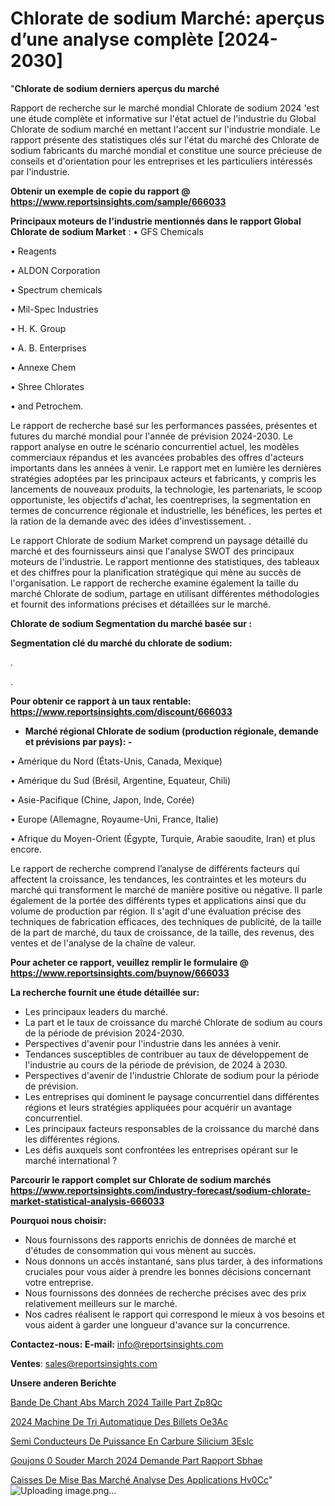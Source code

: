 # Chlorate de sodium Marché: aperçus d’une analyse complète [2024-2030]

"<strong>Chlorate de sodium derniers aperçus du marché</strong>

Rapport de recherche sur le marché mondial Chlorate de sodium 2024 'est une étude complète et informative sur l'état actuel de l'industrie du Global Chlorate de sodium marché en mettant l'accent sur l'industrie mondiale. Le rapport présente des statistiques clés sur l'état du marché des Chlorate de sodium fabricants du marché mondial et constitue une source précieuse de conseils et d'orientation pour les entreprises et les particuliers intéressés par l'industrie.

<strong>Obtenir un exemple de copie du rapport @ <a href=https://www.reportsinsights.com/sample/666033>https://www.reportsinsights.com/sample/666033</a></strong>

<strong>Principaux moteurs de l'industrie mentionnés dans le rapport Global Chlorate de sodium Market</strong> :
• GFS Chemicals

• Reagents

• ALDON Corporation

• Spectrum chemicals

• Mil-Spec Industries

• H. K. Group

• A. B. Enterprises

• Annexe Chem

• Shree Chlorates

• and Petrochem.

Le rapport de recherche basé sur les performances passées, présentes et futures du marché mondial pour l'année de prévision 2024-2030. Le rapport analyse en outre le scénario concurrentiel actuel, les modèles commerciaux répandus et les avancées probables des offres d'acteurs importants dans les années à venir. Le rapport met en lumière les dernières stratégies adoptées par les principaux acteurs et fabricants, y compris les lancements de nouveaux produits, la technologie, les partenariats, le scoop opportuniste, les objectifs d'achat, les coentreprises, la segmentation en termes de concurrence régionale et industrielle, les bénéfices, les pertes et la ration de la demande avec des idées d'investissement. .

Le rapport Chlorate de sodium Market comprend un paysage détaillé du marché et des fournisseurs ainsi que l'analyse SWOT des principaux moteurs de l'industrie. Le rapport mentionne des statistiques, des tableaux et des chiffres pour la planification stratégique qui mène au succès de l'organisation. Le rapport de recherche examine également la taille du marché Chlorate de sodium, partage en utilisant différentes méthodologies et fournit des informations précises et détaillées sur le marché.

<strong>Chlorate de sodium Segmentation du marché basée sur :</strong>

<strong> Segmentation clé du marché du chlorate de sodium: </strong>

.

.

<strong>Pour obtenir ce rapport à un taux rentable: <a href=https://www.reportsinsights.com/discount/666033>https://www.reportsinsights.com/discount/666033</a></strong>
<ul>
  <li><strong>Marché régional Chlorate de sodium (production régionale, demande et prévisions par pays): -</strong></li>
</ul>
• Amérique du Nord (États-Unis, Canada, Mexique)

• Amérique du Sud (Brésil, Argentine, Equateur, Chili)

• Asie-Pacifique (Chine, Japon, Inde, Corée)

• Europe (Allemagne, Royaume-Uni, France, Italie)

• Afrique du Moyen-Orient (Égypte, Turquie, Arabie saoudite, Iran) et plus encore.

Le rapport de recherche comprend l’analyse de différents facteurs qui affectent la croissance, les tendances, les contraintes et les moteurs du marché qui transforment le marché de manière positive ou négative. Il parle également de la portée des différents types et applications ainsi que du volume de production par région. Il s'agit d'une évaluation précise des techniques de fabrication efficaces, des techniques de publicité, de la taille de la part de marché, du taux de croissance, de la taille, des revenus, des ventes et de l'analyse de la chaîne de valeur.

<strong>Pour acheter ce rapport, veuillez remplir le formulaire @   <a href=https://www.reportsinsights.com/buynow/666033>https://www.reportsinsights.com/buynow/666033</a></strong>

<strong>La recherche fournit une étude détaillée sur:</strong>
<ul>
  <li>Les principaux leaders du marché.</li>
  <li>La part et le taux de croissance du marché Chlorate de sodium au cours de la période de prévision 2024-2030.</li>
  <li>Perspectives d'avenir pour l'industrie dans les années à venir.</li>
  <li>Tendances susceptibles de contribuer au taux de développement de l'industrie au cours de la période de prévision, de 2024 à 2030.</li>
  <li>Perspectives d'avenir de l'industrie Chlorate de sodium pour la période de prévision.</li>
  <li>Les entreprises qui dominent le paysage concurrentiel dans différentes régions et leurs stratégies appliquées pour acquérir un avantage concurrentiel.</li>
  <li>Les principaux facteurs responsables de la croissance du marché dans les différentes régions.</li>
  <li>Les défis auxquels sont confrontées les entreprises opérant sur le marché international ?</li>
</ul>

<strong>Parcourir le rapport complet sur Chlorate de sodium marchés <a href=https://www.reportsinsights.com/industry-forecast/sodium-chlorate-market-statistical-analysis-666033>https://www.reportsinsights.com/industry-forecast/sodium-chlorate-market-statistical-analysis-666033</a></strong>

<strong>Pourquoi nous choisir:</strong>
<ul>
  <li>Nous fournissons des rapports enrichis de données de marché et d'études de consommation qui vous mènent au succès.</li>
  <li>Nous donnons un accès instantané, sans plus tarder, à des informations cruciales pour vous aider à prendre les bonnes décisions concernant votre entreprise.</li>
  <li>Nous fournissons des données de recherche précises avec des prix relativement meilleurs sur le marché.</li>
  <li>Nos cadres réalisent le rapport qui correspond le mieux à vos besoins et vous aident à garder une longueur d'avance sur la concurrence.</li>
</ul>
<strong>Contactez-nous:
</strong><strong>E-mail:</strong> <a href=mailto:info@reportsinsights.com>info@reportsinsights.com</a>

<strong>Ventes</strong>: <a href=mailto:sales@reportsinsights.com>sales@reportsinsights.com</a>

<strong>Unsere anderen Berichte</strong>

<a href=https://www.linkedin.com/pulse/bande-de-chant-abs-march%C3%A9-2024-taille-part-zp8qc/>Bande De Chant Abs March 2024 Taille Part Zp8Qc</a>

<a href=https://www.linkedin.com/pulse/2024-machine-de-tri-automatique-des-billets-oe3ac/>2024 Machine De Tri Automatique Des Billets Oe3Ac</a>

<a href=https://www.linkedin.com/pulse/semi-conducteurs-de-puissance-en-carbure-silicium-3eslc/>Semi Conducteurs De Puissance En Carbure Silicium 3Eslc</a>

<a href=https://www.linkedin.com/pulse/goujons-%C3%A0-souder-march%C3%A9-2024-demande-part-rapport-sbhae/>Goujons  0 Souder March 2024 Demande Part Rapport Sbhae</a>

<a href=https://www.linkedin.com/pulse/caisses-de-mise-bas-marché-analyse-des-applications-hv0cc/>Caisses De Mise Bas Marché Analyse Des Applications Hv0Cc</a>"
![Uploading image.png…]()
